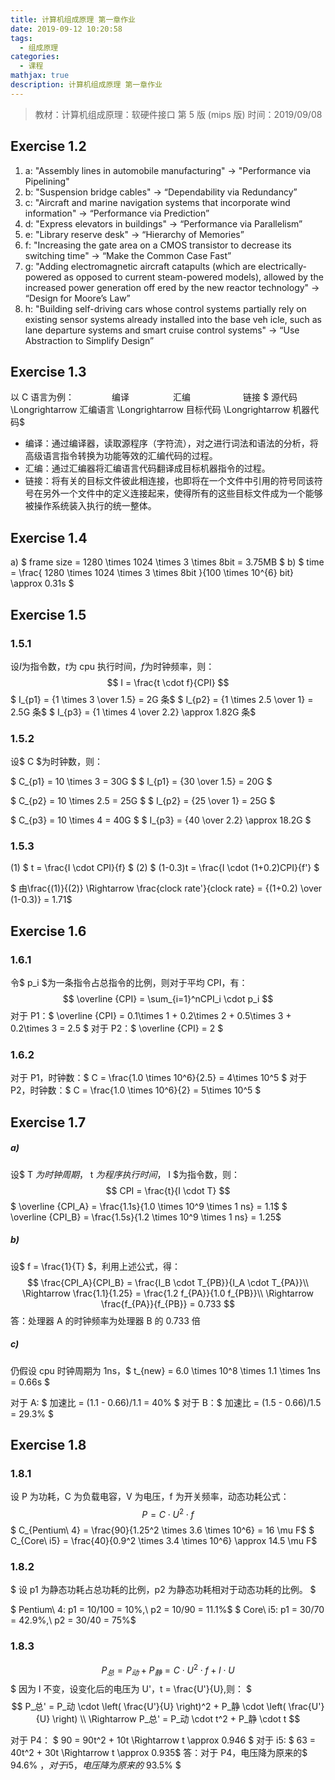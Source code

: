 ```yaml
---
title: 计算机组成原理 第一章作业
date: 2019-09-12 10:20:58
tags:
  - 组成原理
categories:
  - 课程
mathjax: true
description: 计算机组成原理 第一章作业
---
```

> 教材：计算机组成原理：软硬件接口 第 5 版 (mips 版)
> 时间：2019/09/08

## Exercise 1.2

1. a: "Assembly lines in automobile manufacturing" -> "Performance via Pipelining"
2. b: "Suspension bridge cables" -> “Dependability via Redundancy”
3. c: "Aircraft and marine navigation systems that incorporate wind information" -> “Performance via Prediction”
4. d: "Express elevators in buildings" -> “Performance via Parallelism”
5. e: "Library reserve desk" -> “Hierarchy of Memories”
6. f: "Increasing the gate area on a CMOS transistor to decrease its switching time" -> “Make the Common Case Fast”
7. g: "Adding electromagnetic aircraft catapults (which are electrically-powered as opposed to current steam-powered models), allowed by the increased power generation off ered by the new reactor technology" -> “Design for Moore’s Law”
8. h: "Building self-driving cars whose control systems partially rely on existing sensor systems already installed into the base veh icle, such as lane departure systems and smart cruise control systems" -> “Use Abstraction to Simplify Design”

## Exercise 1.3

以 C 语言为例：
&emsp;&emsp;&emsp;&emsp;编译&emsp;&emsp;&emsp;&emsp;&emsp;汇编&emsp;&emsp;&emsp;&emsp;&emsp;&emsp;链接
$ 源代码 \Longrightarrow 汇编语言 \Longrightarrow 目标代码 \Longrightarrow 机器代码$

- 编译：通过编译器，读取源程序（字符流），对之进行词法和语法的分析，将高级语言指令转换为功能等效的汇编代码的过程。
- 汇编：通过汇编器将汇编语言代码翻译成目标机器指令的过程。
- 链接：将有关的目标文件彼此相连接，也即将在一个文件中引用的符号同该符号在另外一个文件中的定义连接起来，使得所有的这些目标文件成为一个能够被操作系统装入执行的统一整体。

## Exercise 1.4

a) $ frame size = 1280 \times 1024 \times 3 \times 8bit = 3.75MB $
b) $ time = \frac{ 1280 \times 1024 \times 3 \times 8bit }{100 \times 10^{6} bit} \approx 0.31s $

## Exercise 1.5

### 1.5.1

设$I$为指令数，$t$为 cpu 执行时间，$f$为时钟频率，则：
$$
    I = \frac{t \cdot f}{CPI}
$$
$ I_{p1} = {1 \times 3 \over 1.5} = 2G 条$
$ I_{p2} = {1 \times 2.5 \over 1} = 2.5G 条$
$ I_{p3} = {1 \times 4 \over 2.2} \approx 1.82G 条$

### 1.5.2

设$ C $为时钟数，则：

$ C_{p1} = 10 \times 3 = 30G $
$ I_{p1} = {30 \over 1.5} = 20G $

$ C_{p2} = 10 \times 2.5 = 25G $
$ I_{p2} = {25 \over 1} = 25G $

$ C_{p3} = 10 \times 4 = 40G $
$ I_{p3} = {40 \over 2.2} \approx 18.2G $

### 1.5.3

(1) $ t = \frac{I \cdot CPI}{f} $
(2) $ (1-0.3)t = \frac{I \cdot (1+0.2)CPI}{f'} $

$ 由\frac{(1)}{(2)} \Rightarrow \frac{clock rate'}{clock rate} = {(1+0.2) \over (1-0.3)} = 1.71$

## Exercise 1.6

### 1.6.1

令$ p_i $为一条指令占总指令的比例，则对于平均 CPI，有：
$$
    \overline {CPI} = \sum_{i=1}^nCPI_i \cdot p_i
$$
对于 P1：$ \overline {CPI} = 0.1\times 1 + 0.2\times 2 + 0.5\times 3 + 0.2\times 3 = 2.5 $
对于 P2：$ \overline {CPI} = 2 $

### 1.6.2

对于 P1，时钟数：$ C = \frac{1.0 \times 10^6}{2.5} = 4\times 10^5 $
对于 P2，时钟数：$ C = \frac{1.0 \times 10^6}{2} = 5\times 10^5 $

## Exercise 1.7

##### a)

设$ T $为时钟周期，$ t $为程序执行时间，$ I $为指令数，则：
$$
    CPI = \frac{t}{I \cdot T}
$$
$ \overline {CPI_A} = \frac{1.1s}{1.0 \times 10^9 \times 1 ns} = 1.1$
$ \overline {CPI_B} = \frac{1.5s}{1.2 \times 10^9 \times 1 ns} = 1.25$

##### b)

设$ f = \frac{1}{T} $，利用上述公式，得：
$$
\frac{CPI_A}{CPI_B} = \frac{I_B \cdot T_{PB}}{I_A \cdot T_{PA}}\\
    \Rightarrow \frac{1.1}{1.25} = \frac{1.2 f_{PA}}{1.0 f_{PB}}\\
    \Rightarrow \frac{f_{PA}}{f_{PB}} = 0.733
$$
答：处理器 A 的时钟频率为处理器 B 的 0.733 倍

##### c)

仍假设 cpu 时钟周期为 1ns，$ t_{new} = 6.0 \times 10^8 \times 1.1 \times 1ns = 0.66s $

对于 A: $ 加速比 = (1.1 - 0.66)/1.1 = 40\% $
对于 B：$ 加速比 = (1.5 - 0.66)/1.5 = 29.3\% $

## Exercise 1.8

### 1.8.1

设 P 为功耗，C 为负载电容，V 为电压，f 为开关频率，动态功耗公式：
$$
    P = C \cdot U^2 \cdot f
$$
$ C_{Pentium\ 4} = \frac{90}{1.25^2 \times 3.6 \times 10^6} = 16 \mu F$
$ C_{Core\ i5} = \frac{40}{0.9^2 \times 3.4 \times 10^6} \approx  14.5 \mu F$

### 1.8.2

$ 设 p1 为静态功耗占总功耗的比例，p2 为静态功耗相对于动态功耗的比例。 $

$ Pentium\ 4: p1 = 10/100 = 10\%,\ p2 = 10/90 = 11.1\%$
$ Core\ i5: p1 = 30/70 =  42.9\%,\ p2 = 30/40 = 75\%$

### 1.8.3

$$ P_总 = P_动 + P_静  =  C \cdot U^2 \cdot f + I \cdot U$$
$ 因为 I 不变，设变化后的电压为 U'，t = \frac{U'}{U},则： $
$$ P_总' = P_动 \cdot \left( \frac{U'}{U} \right)^2 + P_静 \cdot \left( \frac{U'}{U} \right) \\
\Rightarrow P_总' = P_动 \cdot t^2 + P_静 \cdot t
$$

对于 P4：
$ 90 = 90t^2 + 10t \Rightarrow t \approx  0.946 $
对于 i5:
$ 63 = 40t^2 + 30t \Rightarrow t \approx  0.935$
答：对于 P4，电压降为原来的$ 94.6\% $，对于 i5，电压降为原来的$ 93.5\% $
